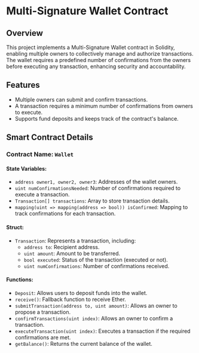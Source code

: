 # Multi-Signature Wallet Contract

## Overview

This project implements a Multi-Signature Wallet contract in Solidity, enabling multiple owners to collectively manage and authorize transactions. The wallet requires a predefined number of confirmations from the owners before executing any transaction, enhancing security and accountability.

## Features

- Multiple owners can submit and confirm transactions.
- A transaction requires a minimum number of confirmations from owners to execute.
- Supports fund deposits and keeps track of the contract's balance.

## Smart Contract Details

### Contract Name: `Wallet`

#### State Variables:
- `address owner1, owner2, owner3`: Addresses of the wallet owners.
- `uint numConfirmationsNeeded`: Number of confirmations required to execute a transaction.
- `Transaction[] transactions`: Array to store transaction details.
- `mapping(uint => mapping(address => bool)) isConfirmed`: Mapping to track confirmations for each transaction.

#### Struct:
- `Transaction`: Represents a transaction, including:
  - `address to`: Recipient address.
  - `uint amount`: Amount to be transferred.
  - `bool executed`: Status of the transaction (executed or not).
  - `uint numConfirmations`: Number of confirmations received.

#### Functions:
- `Deposit`: Allows users to deposit funds into the wallet.
- `receive()`: Fallback function to receive Ether.
- `submitTransaction(address to, uint amount)`: Allows an owner to propose a transaction.
- `confirmTransactions(uint index)`: Allows an owner to confirm a transaction.
- `executeTransaction(uint index)`: Executes a transaction if the required confirmations are met.
- `getBalance()`: Returns the current balance of the wallet.

